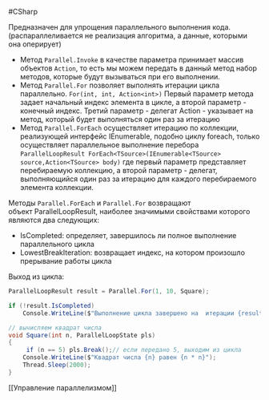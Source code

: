 #CSharp 

Предназначен для упрощения параллельного выполнения кода. (распараллеливается не реализация алгоритма, а данные, которыми она оперирует)

- Метод `Parallel.Invoke` в качестве параметра принимает массив объектов `Action`, то есть мы можем передать в данный метод набор методов, которые будут вызываться при его выполнении. 
- Метод `Parallel.For` позволяет выполнять итерации цикла параллельно. `For(int, int, Action<int>)` Первый параметр метода задает начальный индекс элемента в цикле, а второй параметр - конечный индекс. Третий параметр - делегат Action - указывает на метод, который будет выполняться один раз за итерацию
- Метод `Parallel.ForEach` осуществляет итерацию по коллекции, реализующей интерфейс IEnumerable, подобно циклу foreach, только осуществляет параллельное выполнение перебора
	`ParallelLoopResult ForEach<TSource>(IEnumerable<TSource> source,Action<TSource> body)`
	где первый параметр представляет перебираемую коллекцию, а второй параметр - делегат, выполняющийся один раз за итерацию для каждого перебираемого элемента коллекции.

Методы `Parallel.ForEach` и `Parallel.For` возвращают объект ParallelLoopResult, наиболее значимыми свойствами которого являются два следующих:
- IsCompleted: определяет, завершилось ли полное выполнение параллельного цикла    
- LowestBreakIteration: возвращает индекс, на котором произошло прерывание работы цикла

Выход из цикла:
```C#
ParallelLoopResult result = Parallel.For(1, 10, Square);

if (!result.IsCompleted)
    Console.WriteLine($"Выполнение цикла завершено на  итерации {result.LowestBreakIteration}");

// вычисляем квадрат числа
void Square(int n, ParallelLoopState pls)
{
	 if (n == 5) pls.Break();// если передано 5, выходим из цикла
    Console.WriteLine($"Квадрат числа {n} равен {n * n}");
    Thread.Sleep(2000);
}
```

[[Управление параллелизмом]]